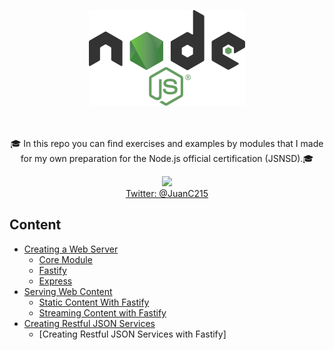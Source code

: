 <p align="center">
  <img src="https://github.com/nodejs/nodejs.dev/raw/master/src/images/nodejslogo.png" width="250" />
  <br /> <br /> <br />
</p>

<p align="center">🎓 In this repo you can find exercises and examples by modules that I made for my own preparation for the Node.js official certification (JSNSD).🎓</p>

<p align="center">
  <a title="MIT License" href="LICENSE.md">
    <img src="https://img.shields.io/github/license/gridsome/gridsome.svg?style=flat-square&label=License&colorB=6cc24a">
  </a>
  <br />
  <a title="Twitter: JuanC215" href="https://twitter.com/JuanC215">
   Twitter: @JuanC215
  </a>
  <br />
</p>

## Content

* [Creating a Web Server]
  * [Core Module]
  * [Fastify]
  * [Express]
* [Serving Web Content]
  * [Static Content With Fastify]
  * [Streaming Content with Fastify]
* [Creating Restful JSON Services]
  * [Creating Restful JSON Services with Fastify]



[Creating a Web Server]: <http://github.com/jsricarde/jsnsd-labs/tree/master/Creating-a-Web-Server>
[Core Module]: <https://github.com/jsricarde/jsnsd-labs/tree/master/Creating-a-Web-Server#core>
[Fastify]: <https://github.com/jsricarde/jsnsd-labs/tree/master/Creating-a-Web-Server#Fastify>
[Express]: <https://github.com/jsricarde/jsnsd-labs/tree/master/Creating-a-Web-Server#Express>

[Serving Web Content]: <https://github.com/jsricarde/jsnsd-labs/tree/main/serving-web-content>
[Static Content With Fastify]: <https://github.com/jsricarde/jsnsd-labs/tree/main/serving-web-content#Static-Content-With-Fastify>
[Streaming Content with Fastify]: <https://github.com/jsricarde/jsnsd-labs/tree/main/serving-web-content#Streaming-Content-with-Fastify>

[Creating Restful JSON Services]: <https://github.com/jsricarde/jsnsd-labs/tree/main/creating-restful-json-services>
[Creating Restful JSON Services]: <https://github.com/jsricarde/jsnsd-labs/tree/main/creating-restful-json-services#Creating-Restful-JSON-Services-with Fastify>